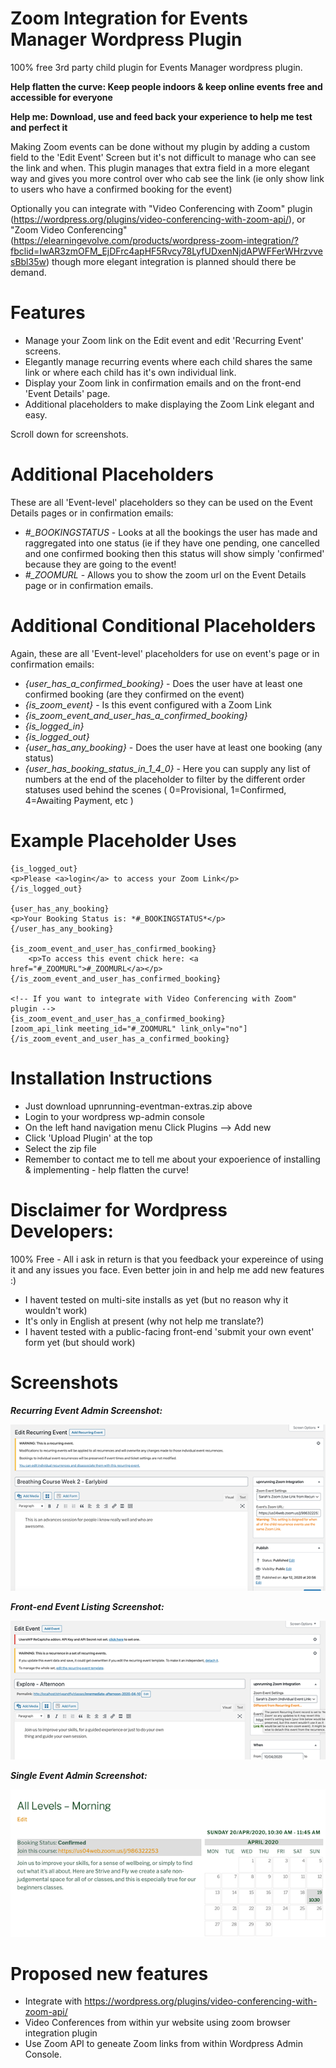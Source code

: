 # Zoom Integration for Events Manager Wordpress Plugin
100% free 3rd party child plugin for Events Manager wordpress plugin. 

__Help flatten the curve: Keep people indoors & keep online events free and accessible for everyone__

__Help me: Download, use and feed back your experience to help me test and perfect it__

Making Zoom events can be done without my plugin by adding a custom field to the 'Edit Event' Screen but it's not difficult to manage who can see the link and when. This plugin manages that extra field in a more elegant way and gives you more control over who cab see the link (ie only show link to users who have a confirmed booking for the event)

Optionally you can integrate with "Video Conferencing with Zoom" plugin (https://wordpress.org/plugins/video-conferencing-with-zoom-api/), or "Zoom Video Conferencing" (https://elearningevolve.com/products/wordpress-zoom-integration/?fbclid=IwAR3zmOFM_EjDFrc4apHF5Rvcy78LyfUDxenNjdAPWFFerWHrzvvesBbl35w) though more elegant integration is planned should there be demand.

# Features
* Manage your Zoom link on the Edit event and edit 'Recurring Event' screens.
* Elegantly manage recurring events where each child shares the same link or where each child has it's own individual link.
* Display your Zoom link in confirmation emails and on the front-end 'Event Details' page.
* Additional placeholders to make displaying the Zoom Link elegant and easy.

Scroll down for screenshots.

# Additional Placeholders
These are all 'Event-level' placeholders so they can be used on the Event Details pages or in confirmation emails:

 * *#_BOOKINGSTATUS* - Looks at all the bookings the user has made and raggregated into one status (ie if they have one pending, one cancelled and one confirmed booking then this status will show simply 'confirmed' because they are going to the event!
 * *#_ZOOMURL* - Allows you to show the zoom url on the Event Details page or in confirmation emails.
 
 # Additional Conditional Placeholders
 Again, these are all 'Event-level' placeholders for use on event's page or in confirmation emails:
 
  * *{user_has_a_confirmed_booking}* - Does the user have at least one confirmed booking (are they confirmed on the event)
  * *{is_zoom_event}* - Is this event configured with a Zoom Link
  * *{is_zoom_event_and_user_has_a_confirmed_booking}*
  * *{is_logged_in}*
  * *{is_logged_out}*
  * *{user_has_any_booking}* - Does the user have at least one booking (any status)
  * *{user_has_booking_status_in_1_4_0}* - Here you can supply any list of numbers at the end of the placeholder to filter by the different order statuses used behind the scenes ( 0=Provisional, 1=Confirmed, 4=Awaiting Payment, etc )
  
 # Example Placeholder Uses
```
{is_logged_out}
<p>Please <a>login</a> to access your Zoom Link</p>
{/is_logged_out}

{user_has_any_booking}
<p>Your Booking Status is: *#_BOOKINGSTATUS*</p>
{/user_has_any_booking}

{is_zoom_event_and_user_has_confirmed_booking}
    <p>To access this event chick here: <a href="#_ZOOMURL">#_ZOOMURL</a></p>
{/is_zoom_event_and_user_has_confirmed_booking}

<!-- If you want to integrate with Video Conferencing with Zoom" plugin -->
{is_zoom_event_and_user_has_a_confirmed_booking}
[zoom_api_link meeting_id="#_ZOOMURL" link_only="no"]
{/is_zoom_event_and_user_has_a_confirmed_booking}
```
# Installation Instructions
 - Just download upnrunning-eventman-extras.zip above
 - Login to your wordpress wp-admin console
 - On the left hand navigation menu Click Plugins --> Add new
 - Click 'Upload Plugin' at the top
 - Select the zip file
 - Remember to contact me to tell me about your expoerience of installing & implementing - help flatten the curve!

# Disclaimer for Wordpress Developers:
100% Free - All i ask in return is that you feedback your expereince of using it and any issues you face. Even better join in and help me add new features :)

 * I havent tested on multi-site installs as yet (but no reason why it wouldn't work)
 * It's only in English at present (why not help me translate?)
 * I havent tested with a public-facing front-end 'submit your own event' form yet (but should work)
 
 # Screenshots 
 
___Recurring Event Admin Screenshot:___

![Recurring Event Admin Screenshot](/upnrunning-eventman-extras/screenshot-1.png?raw=true "Recurring Event Admin Screenshot")


___Front-end Event Listing Screenshot:___

![Front-end Event Listing Screenshot](/upnrunning-eventman-extras/screenshot-2.png?raw=true "Front-end Event Listing Screenshot")


___Single Event Admin Screenshot:___

![Single Event Admin Screenshot](/upnrunning-eventman-extras/screenshot-3.png?raw=true "Single Event Admin Screenshot")

# Proposed new features

 * Integrate with https://wordpress.org/plugins/video-conferencing-with-zoom-api/
 * Video Conferences from within yur website using zoom browser integration plugin
 * Use Zoom API to geneate Zoom links from within Wordpress Admin Console.
